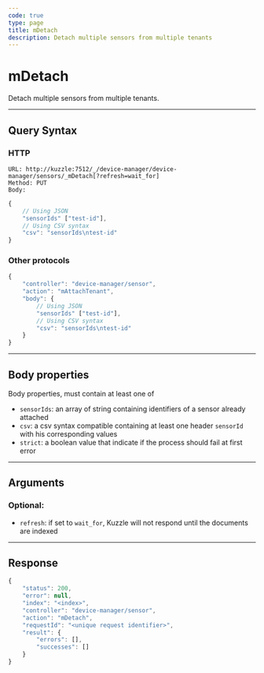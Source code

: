```yaml
---
code: true
type: page
title: mDetach
description: Detach multiple sensors from multiple tenants
---
```


# mDetach

Detach multiple sensors from multiple tenants.

---

## Query Syntax

### HTTP

``` http
URL: http://kuzzle:7512/_/device-manager/device-manager/sensors/_mDetach[?refresh=wait_for]
Method: PUT
Body:
```

``` js
{
    // Using JSON
    "sensorIds" ["test-id"],
    // Using CSV syntax
    "csv": "sensorIds\ntest-id"
}
```

### Other protocols

``` js
{
    "controller": "device-manager/sensor",
    "action": "mAttachTenant",
    "body": {
        // Using JSON
        "sensorIds" ["test-id"],
        // Using CSV syntax
        "csv": "sensorIds\ntest-id"
    }
}
```

---

## Body properties

Body properties, must contain at least one of

* `sensorIds`: an array of string containing identifiers of a sensor already attached
* `csv`: a csv syntax compatible containing at least one header `sensorId` with his corresponding values
* `strict`: a boolean value that indicate if the process should fail at first error

---

## Arguments

### Optional:

* `refresh`: if set to `wait_for`, Kuzzle will not respond until the documents are indexed

---

## Response

``` js
{
    "status": 200,
    "error": null,
    "index": "<index>",
    "controller": "device-manager/sensor",
    "action": "mDetach",
    "requestId": "<unique request identifier>",
    "result": {
        "errors": [],
        "successes": []
    }
}
```
